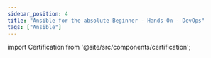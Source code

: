 ```yaml
---
sidebar_position: 4
title: "Ansible for the absolute Beginner - Hands-On - DevOps"
tags: ["Ansible"]
---
```


import Certification from '@site/src/components/certification';

<Certification name={frontMatter.title} />